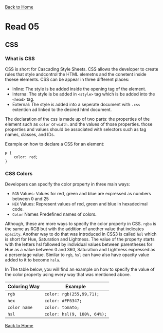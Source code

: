 [Back to Home](README.md)

# Read 05

## CSS

### What is CSS

CSS is short for Cascading Style Sheets. CSS allows the developer to create rules that style andcontrol the HTML elemetns and the conetent inside thsese elements. CSS can be appear in three different places:

* Inline: The style is be added inside the opening tag of the element.
* Interna: The style is be added in `<style>` tag which is be added into the `<head>` tag.
* External: The style is added into a seperate document with `.css` extention ad linked to the desired html document.

The declaration of the css is made up of two parts: the properties of the element such as `color` or `width`. and the values of those properties. those properties and values should be associated with selectors such as tag names, classes, and IDs.

Example on how to declare a CSS for an element:

```
p {
    color: red;
}
```

### CSS Colors

Developers can specify the color property in three main ways:

* `RGB` Values: Values for red, green and blue are expressed as numbers between 0 and 25
* `HEX` Values: Represent values of red, green and blue in hexadecimal code.
* `Color` Names Predefined names of colors.

Although, these are more ways to specify the color property in CSS. `rgba` is the same as RGB but with the addition of another value that indicates `opacity`. Another way to do that was introduced in CSS3 is called `hsl` which is short for Hue, Saturation and Lightness. The value of the property starts with the letters hsl followed by individual values between parentheses for Hue as a value between 0 and 360, Saturation and Lightness expressed as a persentage value. Similar to `rgb`, `hsl` can have also have opacity value added to it to become `hsla`.

In The table below, you will find an example on how to specify the value of the color property using every way that was mentioned above.

| Coloring Way | Example |
|---|---|
| `rgb` | `color: rgb(255,99,71);` |
| `hex` | `color: #FF6347;` |
| `color name` | `color: tomato;` |
| `hsl` | `color: hsl(9, 100%, 64%);`|

[Back to Home](README.md)
